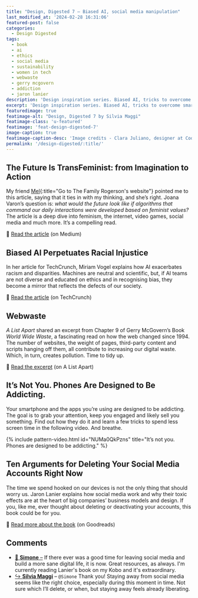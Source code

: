 ```yaml
---
title: "Design, Digested 7 – Biased AI, social media manipulation"
last_modified_at: '2024-02-28 16:31:06'
featured-post: false
categories:
  - Design Digested
tags:
  - book
  - ai
  - ethics
  - social media
  - sustainability
  - women in tech
  - webwaste
  - gerry mcgovern
  - addiction
  - jaron lanier
description: 'Design inspiration series. Biased AI, tricks to overcome smartphone addiction and ten arguments for deleting social media accounts.'
excerpt: 'Design inspiration series. Biased AI, tricks to overcome smartphone addiction and ten arguments for deleting social media accounts.'
featuredimage: true
featimage-alt: "Design, Digested 7 by Silvia Maggi"
featimage-class: 'u-featured'
featimage: 'feat-design-digested-7'
image-caption: true
featimage-caption-desc: 'Image credits - Clara Juliano, designer at Coding Rights; <a href="https://unsplash.com/photos/M5UD_FyuDl8">Eddy Billard</a>'
permalink: '/design-digested/:title/'
---
```

## The Future Is TransFeminist: from Imagination to Action

My friend [Mel](https://thebookfamilyrogerson.com/){:title="Go to The Family Rogerson's website"} pointed me to this article, saying that it ties in with my thinking, and she’s right. Joana Varon’s question is: *what would the future look like if algorithms that command our daily interactions were developed based on feminist values?* The article is a deep dive into feminism, the internet, video games, social media and much more. It’s a compelling read.

<p class="detached">🔗 <a href="https://deepdives.in/the-future-is-transfeminist-from-imagination-to-action-6365e097eb22">Read the article</a> (on Medium)</p>

## Biased AI Perpetuates Racial Injustice

In her article for TechCrunch, Miriam Vogel explains how AI exacerbates racism and disparities. Machines are neutral and scientific, but, if AI teams are not diverse and educated on ethics and in recognising bias, they become a mirror that reflects the defects of our society.

<p class="detached">🔗 <a href="https://techcrunch.com/2020/06/24/biased-ai-perpetuates-racial-injustice/">Read the article</a> (on TechCrunch)</p>

## Webwaste

_A List Apart_ shared an excerpt from Chapter 9 of Gerry McGovern’s Book _World Wide Waste_, a fascinating read on how the web changed since 1994. The number of websites, the weight of pages, third-party content and scripts hanging off them, all contribute to increasing our digital waste. Which, in turn, creates pollution. Time to tidy up.

<p class="detached">🔗 <a href="https://alistapart.com/article/webwaste/">Read the excerpt</a> (on A List Apart)</p>

## It’s Not You. Phones Are Designed to Be Addicting.

Your smartphone and the apps you’re using are designed to be addicting. The goal is to grab your attention, keep you engaged and likely sell you something. Find out how they do it and learn a few tricks to spend less screen time in the following video. And breathe.

{% include pattern-video.html id="NUMa0QkPzns" title="It’s not you. Phones are designed to be addicting." %}

## Ten Arguments for Deleting Your Social Media Accounts Right Now

The time we spend hooked on our devices is not the only thing that should worry us. Jaron Lanier explains how social media work and why their toxic effects are at the heart of big companies’ business models and design. If you, like me, ever thought about deleting or deactivating your accounts, this book could be for you.

<p class="detached">🔗 <a href="https://www.goodreads.com/book/show/37830765-ten-arguments-for-deleting-your-social-media-accounts-right-now">Read more about the book</a> (on Goodreads)</p>

<div class="smd-responses my-5 pt-3">
  <h2>Comments</h2>
  <div class="webmentions">
    <ul class="comments">
      <li>
        <a class="reaction" rel="nofollow ugc" title="mentioned" href="https://minutestomidnight.co.uk">💬 <strong>Simone</strong>&nbsp;&ndash;</a>
        <span>If there ever was a good time for leaving social media and build a more sane digital life, it is now. Great resources, as always. I'm currently reading Lanier's book on my Kobo and it's extraordinary.</span>
      </li>
      <li class="reaction-reply">
        <a class="reaction" title="mentioned" href="{{ site.url }}">↪️ <strong>Silvia Maggi</strong></a>&nbsp;&ndash;&nbsp;<code>@Simone</code>
        <span>Thank you! Staying away from social media seems like the right choice, especially during this moment in time. Not sure which I’ll delete, or when, but staying away feels already liberating. </span>
      </li>
    </ul>
  </div>
</div>